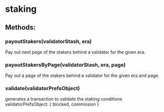 # staking

## Methods:

### payoutStakers(validatorStash, era)

Pay out next page of the stakers behind a validator for the given era.

### payoutStakersByPage(validatorStash, era, page)

Pay out a page of the stakers behind a validator for the given era and page.

### validate(validatorPrefsObject)

generates a transaction to validate the staking conditions validatorPrefsObject: { blocked, commission }